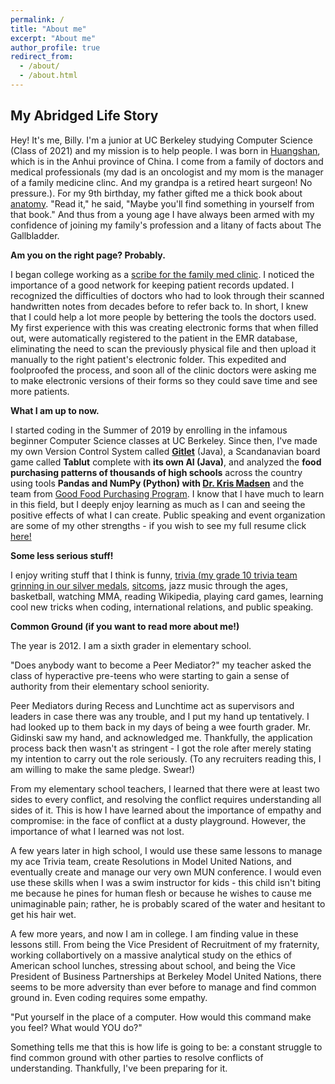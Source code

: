 ```yaml
---
permalink: /
title: "About me"
excerpt: "About me"
author_profile: true
redirect_from: 
  - /about/
  - /about.html
---
```

My Abridged Life Story
----------------------

Hey! It's me, Billy. I'm a junior at UC Berkeley studying Computer Science (Class of 2021) and my mission is to help people. I was born in [Huangshan](https://en.wikipedia.org/wiki/Huangshan), which is in the Anhui province of China. I come from a family of doctors and medical professionals (my dad is an oncologist and my mom is the manager of a family medicine clinc. And my grandpa is a retired heart surgeon! No pressure.). For my 9th birthday, my father gifted me a thick book about [anatomy](https://www.amazon.ca/Human-Anatomy-Definitive-Visual-Guide/dp/1465419543). "Read it," he said, "Maybe you'll find something in yourself from that book." And thus from a young age I have always been armed with my confidence of joining my family's profession and a litany of facts about The Gallbladder. 

**Am you on the right page? Probably.**

I began college working as a [scribe for the family med clinic](https://github.com/billylin57/billylin57.github.io/blob/master/images/Screen%20Shot%202020-04-11%20at%2012.28.19%20AM.png). I noticed the importance of a good network for keeping patient records updated. I recognized the difficulties of doctors who had to look through their scanned handwritten notes from decades before to refer back to. In short, I knew that I could help a lot more people by bettering the tools the doctors used. My first experience with this was creating electronic forms that when filled out, were automatically registered to the patient in the EMR database, eliminating the need to scan the previously physical file and then upload it manually to the right patient's electronic folder. This expedited and foolproofed the process, and soon all of the clinic doctors were asking me to make electronic versions of their forms so they could save time and see more patients. 

**What I am up to now.**

I started coding in the Summer of 2019 by enrolling in the infamous beginner Computer Science classes at UC Berkeley. Since then, I've made my own Version Control System called [**Gitlet**](https://github.com/billylin57/gitlet2) (Java), a Scandanavian board game called **Tablut** complete with **its own AI (Java)**, and analyzed the **food purchasing patterns of thousands of high schools** across the country using tools **Pandas and NumPy (Python) with [Dr. Kris Madsen](https://publichealth.berkeley.edu/people/kristine-madsen/)** and the team from [Good Food Purchasing Program](https://goodfoodpurchasing.org). I know that I have much to learn in this field, but I deeply enjoy learning as much as I can and seeing the positive effects of what I can create. Public speaking and event organization are some of my other strengths - if you wish to see my full resume click [here!](https://github.com/billylin57/billylin57.github.io/blob/master/files/Billy%20Lin%20RESUME.pdf)

**Some less serious stuff!**

I enjoy writing stuff that I think is funny, [trivia (my grade 10 trivia team grinning in our silver medals](https://github.com/billylin57/billylin57.github.io/blob/master/images/trivia%20for%20website.jpg), [sitcoms](https://billylin57.github.io/portfolio/sitcoms/), jazz music through the ages, basketball, watching MMA, reading Wikipedia, playing card games, learning cool new tricks when coding, international relations, and public speaking. 





**Common Ground (if you want to read more about me!)**

The year is 2012. I am a sixth grader in elementary school. 

"Does anybody want to become a Peer Mediator?" my teacher asked the class of hyperactive pre-teens who were starting to gain a sense of authority from their elementary school seniority. 

Peer Mediators during Recess and Lunchtime act as supervisors and leaders in case there was any trouble, and I put my hand up tentatively. I had looked up to them back in my days of being a wee fourth grader. Mr. Gidinski saw my hand, and acknowledged me. Thankfully, the application process back then wasn't as stringent - I got the role after merely stating my intention to carry out the role seriously. (To any recruiters reading this, I am willing to make the same pledge. Swear!)

From my elementary school teachers, I learned that there were at least two sides to every conflict, and resolving the conflict requires understanding all sides of it. This is how I have learned about the importance of empathy and compromise: in the face of conflict at a dusty playground. However, the importance of what I learned was not lost.

A few years later in high school, I would use these same lessons to manage my ace Trivia team, create Resolutions in Model United Nations, and eventually create and manage our very own MUN conference. I would even use these skills when I was a swim instructor for kids - this child isn't biting me because he pines for human flesh or because he wishes to cause me unimaginable pain; rather, he is probably scared of the water and hesitant to get his hair wet. 

A few more years, and now I am in college. I am finding value in these lessons still. From being the Vice President of Recruitment of my fraternity, working collabortively on a massive analytical study on the ethics of American school lunches, stressing about school, and being the Vice President of Business Partnerships at Berkeley Model United Nations, there seems to be more adversity than ever before to manage and find common ground in. Even coding requires some empathy. 

"Put yourself in the place of a computer. How would this command make you feel? What would YOU do?"

Something tells me that this is how life is going to be: a constant struggle to find common ground with other parties to resolve conflicts of understanding. Thankfully, I've been preparing for it.

